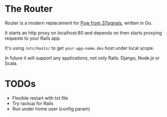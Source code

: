 # The Router

Router is a modern replacement for [Pow from 37signals](http://pow.cx), written in Go.

It starts an http proxy on localhost:80 and depends on then starts proxying requests to your Rails app.

It's using `/etc/hosts/` to get `your-app-name.dev` host under local scope.

In future it will support any applications, not only Rails: Django, Node.js or Scala.

# TODOs

* Flexible restart with txt file
* Try rackup for Rails
* Run under home user (config param)

